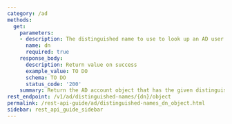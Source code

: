 ```yaml
---
category: /ad
methods:
  get:
    parameters:
    - description: The distinguished name to use to look up an AD user or group.
      name: dn
      required: true
    response_body:
      description: Return value on success
      example_value: TO DO
      schema: TO DO
      status_code: '200'
    summary: Return the AD account object that has the given distinguished name.
rest_endpoint: /v1/ad/distinguished-names/{dn}/object
permalink: /rest-api-guide/ad/distinguished-names_dn_object.html
sidebar: rest_api_guide_sidebar
---
```

